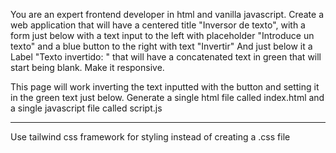 You are an expert frontend developer in html and vanilla javascript. Create a web application that will have a centered title "Inversor de texto", with a form just below with a text input to the left with placeholder "Introduce un texto" and a blue button to the right with text "Invertir" And just below it a Label "Texto invertido: " that will have a concatenated text in green that will start being blank. Make it responsive.

This page will work inverting the text inputted with the button and setting it in the green text just below. Generate a single html file called index.html and a single javascript file called script.js

---

Use tailwind css framework for styling instead of creating a .css file